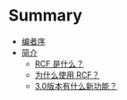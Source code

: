 <!--
 * @Author: haoluo
 * @Date: 2019-07-12 14:32:03
 * @LastEditors: haoluo
 * @LastEditTime: 2019-07-12 14:32:04
 * @Description: file content
 -->
# Summary
* [编者序](README.md)
* [简介](introduction/index.md)
  * [RCF 是什么？](introduction/rcf_intro.md)
  * [为什么使用 RCF？](introduction/why.md)
  * [3.0版本有什么新功能？](introduction/new.md)
